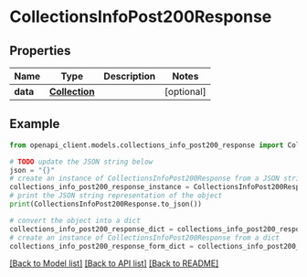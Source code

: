 # CollectionsInfoPost200Response


## Properties

Name | Type | Description | Notes
------------ | ------------- | ------------- | -------------
**data** | [**Collection**](Collection.md) |  | [optional] 

## Example

```python
from openapi_client.models.collections_info_post200_response import CollectionsInfoPost200Response

# TODO update the JSON string below
json = "{}"
# create an instance of CollectionsInfoPost200Response from a JSON string
collections_info_post200_response_instance = CollectionsInfoPost200Response.from_json(json)
# print the JSON string representation of the object
print(CollectionsInfoPost200Response.to_json())

# convert the object into a dict
collections_info_post200_response_dict = collections_info_post200_response_instance.to_dict()
# create an instance of CollectionsInfoPost200Response from a dict
collections_info_post200_response_form_dict = collections_info_post200_response.from_dict(collections_info_post200_response_dict)
```
[[Back to Model list]](../README.md#documentation-for-models) [[Back to API list]](../README.md#documentation-for-api-endpoints) [[Back to README]](../README.md)


